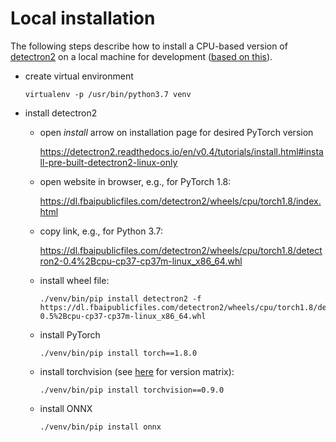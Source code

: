 # Local installation

The following steps describe how to install a CPU-based version
of [detectron2](https://github.com/facebookresearch/detectron2) on a local machine for development 
([based on this](https://detectron2.readthedocs.io/en/v0.5/tutorials/install.html)).

* create virtual environment

  ```commandline
  virtualenv -p /usr/bin/python3.7 venv
  ```
  
* install detectron2 

  * open *install* arrow on installation page for desired PyTorch version 
  
    https://detectron2.readthedocs.io/en/v0.4/tutorials/install.html#install-pre-built-detectron2-linux-only
    
  * open website in browser, e.g., for PyTorch 1.8:

    https://dl.fbaipublicfiles.com/detectron2/wheels/cpu/torch1.8/index.html
    
  * copy link, e.g., for Python 3.7:
  
    https://dl.fbaipublicfiles.com/detectron2/wheels/cpu/torch1.8/detectron2-0.4%2Bcpu-cp37-cp37m-linux_x86_64.whl
    
  * install wheel file:
  
    ```commandline
    ./venv/bin/pip install detectron2 -f https://dl.fbaipublicfiles.com/detectron2/wheels/cpu/torch1.8/detectron2-0.5%2Bcpu-cp37-cp37m-linux_x86_64.whl
    ```
    
  * install PyTorch
  
    ```commandline
    ./venv/bin/pip install torch==1.8.0
    ```

  * install torchvision (see [here](https://pypi.org/project/torchvision/) for version matrix):
  
    ```commandline
    ./venv/bin/pip install torchvision==0.9.0
    ``` 
    
  * install ONNX
  
    ```commandline
    ./venv/bin/pip install onnx
    ```
    